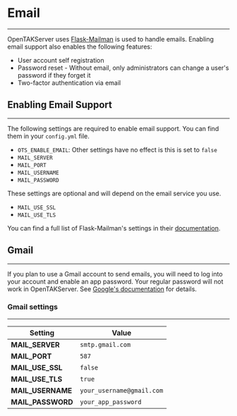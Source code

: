 # Email

***

OpenTAKServer uses [Flask-Mailman](https://github.com/waynerv/flask-mailman) is used to handle emails. 
Enabling email support also enables the following features:

- User account self registration
- Password reset - Without email, only administrators can change a user's password if they forget it
- Two-factor authentication via email

## Enabling Email Support

***

The following settings are required to enable email support. You can find them in your `config.yml` file.

- `OTS_ENABLE_EMAIL`: Other settings have no effect is this is set to `false`
- `MAIL_SERVER`
- `MAIL_PORT`
- `MAIL_USERNAME`
- `MAIL_PASSWORD`

These settings are optional and will depend on the email service you use.

- `MAIL_USE_SSL`
- `MAIL_USE_TLS`

You can find a full list of Flask-Mailman's settings in their [documentation](https://waynerv.github.io/flask-mailman/).

## Gmail

***

If you plan to use a Gmail account to send emails, you will need to log into your account and enable an app password. Your
regular password will not work in OpenTAKServer. See [Google's documentation](https://support.google.com/accounts/answer/185833?hl=en) 
for details.

### Gmail settings

***

| Setting           | Value                     |
|-------------------|---------------------------|
| **MAIL_SERVER**   | `smtp.gmail.com`          |
| **MAIL_PORT**     | `587`                     |
| **MAIL_USE_SSL**  | `false`                   |
| **MAIL_USE_TLS**  | `true`                    |
| **MAIL_USERNAME** | `your_username@gmail.com` |
| **MAIL_PASSWORD** | `your_app_password`       |
